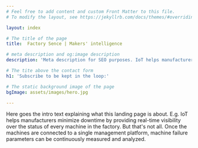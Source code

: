 ```yaml
---
# Feel free to add content and custom Front Matter to this file.
# To modify the layout, see https://jekyllrb.com/docs/themes/#overriding-theme-defaults

layout: index

# The title of the page
title:  Factory Sence | Makers' intelligence

# meta description and og:image description
description: 'Meta description for SEO purposes. IoT helps manufacturers minimize downtime by providing real-time visibility over the status of every machine in the factory.'

# The tite above the contact form
h1: 'Subscribe to be kept in the loop:'

# The static background image of the page
bgImage: assets/images/hero.jpg

---
```


Here goes the intro text explaining what this landing page is about. E.g. IoT helps manufacturers minimize downtime by providing real-time visibility over the status of every machine in the factory. But that's not all. Once the machines are connected to a single management platform, machine failure parameters can be continuously measured and analyzed.